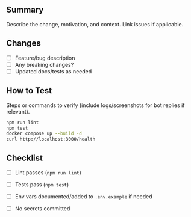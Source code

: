 ## Summary

Describe the change, motivation, and context. Link issues if applicable.

## Changes
- [ ] Feature/bug description
- [ ] Any breaking changes?
- [ ] Updated docs/tests as needed

## How to Test
Steps or commands to verify (include logs/screenshots for bot replies if relevant).

```bash
npm run lint
npm test
docker compose up --build -d
curl http://localhost:3000/health
```

## Checklist
- [ ] Lint passes (`npm run lint`)
- [ ] Tests pass (`npm test`)
- [ ] Env vars documented/added to `.env.example` if needed
- [ ] No secrets committed

